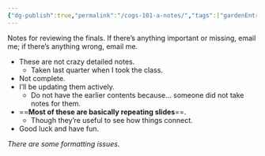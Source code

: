```yaml
---
{"dg-publish":true,"permalink":"/cogs-101-a-notes/","tags":["gardenEntry"]}
---
```


Notes for reviewing the finals. If there’s anything important or missing, email me; if there’s anything wrong, email me.
- These are not crazy detailed notes.
	- Taken last quarter when I took the class.
- Not complete.
- I’ll be updating them actively.
	- Do not have the earlier contents because… someone did not take notes for them.
- ==**Most of these are basically repeating slides**==.
	- Though they’re useful to see how things connect.
- Good luck and have fun.

*There are some formatting issues.* 